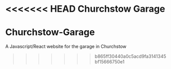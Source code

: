 <<<<<<< HEAD
Churchstow Garage
=======
# Churchstow-Garage
A Javascript/React website for the garage in Churchstow
>>>>>>> b865ff30440a0c5acd9fa3141345bf15666750e1

